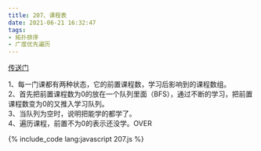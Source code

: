 ```yaml
---
title: 207、课程表
date: 2021-06-21 16:32:47
tags:
- 拓扑排序
- 广度优先遍历
---
```

[传送门](https://leetcode-cn.com/problems/course-schedule/)

1、每一门课都有两种状态，它的前置课程数，学习后影响到的课程数组。   
2、首先把前置课程数为0的放在一个队列里面（BFS），通过不断的学习，把前置课程数变为0的又推入学习队列。   
3、当队列为空时，说明把能学的都学了。   
4、遍历课程，前置不为0的表示还没学。OVER

{% include_code lang:javascript 207.js %}